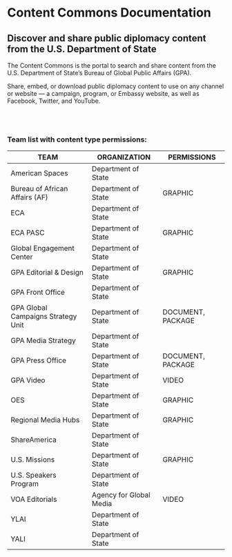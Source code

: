 # Content Commons Documentation
## Discover and share public diplomacy content from the U.S. Department of State
The Content Commons is the portal to search and share content from the U.S. Department of State’s Bureau of Global Public Affairs (GPA).

Share, embed, or download public diplomacy content to use on any channel or website — a campaign, program, or Embassy website, as well as Facebook, Twitter, and YouTube.

<br/><br/>

### Team list with content type permissions:

| TEAM | ORGANIZATION | PERMISSIONS |
| ---- | ------------ | ----------- |
| American Spaces | Department of State |
| Bureau of African Affairs (AF) | Department of State | GRAPHIC |
| ECA | Department of State |
| ECA PASC | Department of State | GRAPHIC |
| Global Engagement Center | Department of State |
| GPA Editorial & Design | Department of State | GRAPHIC |
| GPA Front Office | Department of State |
| GPA Global Campaigns Strategy Unit | Department of State | DOCUMENT, PACKAGE |
| GPA Media Strategy | Department of State |
| GPA Press Office | Department of State | DOCUMENT, PACKAGE |
| GPA Video| Department of State | VIDEO |
| OES | Department of State | GRAPHIC
| Regional Media Hubs | Department of State | GRAPHIC |
| ShareAmerica | Department of State |
| U.S. Missions | Department of State| GRAPHIC |
| U.S. Speakers Program | Department of State | 
| VOA Editorials | Agency for Global Media | VIDEO |
| YLAI | Department of State |
| YALI | Department of State |
